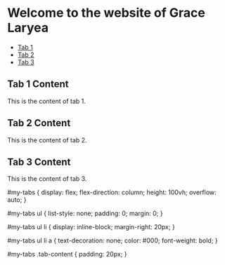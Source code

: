 # Welcome to the website of Grace Laryea

<div id="my-tabs">
  <ul>
    <li><a href="#tab1">Tab 1</a></li>
    <li><a href="#tab2">Tab 2</a></li>
    <li><a href="#tab3">Tab 3</a></li>
  </ul>
  <div id="tab1">
    <h2>Tab 1 Content</h2>
    <p>This is the content of tab 1.</p>
  </div>
  <div id="tab2">
    <h2>Tab 2 Content</h2>
    <p>This is the content of tab 2.</p>
  </div>
  <div id="tab3">
    <h2>Tab 3 Content</h2>
    <p>This is the content of tab 3.</p>
  </div>
</div>



#my-tabs {
  display: flex;
  flex-direction: column;
  height: 100vh;
  overflow: auto;
}

#my-tabs ul {
  list-style: none;
  padding: 0;
  margin: 0;
}

#my-tabs ul li {
  display: inline-block;
  margin-right: 20px;
}

#my-tabs ul li a {
  text-decoration: none;
  color: #000;
  font-weight: bold;
}

#my-tabs .tab-content {
  padding: 20px;
}

